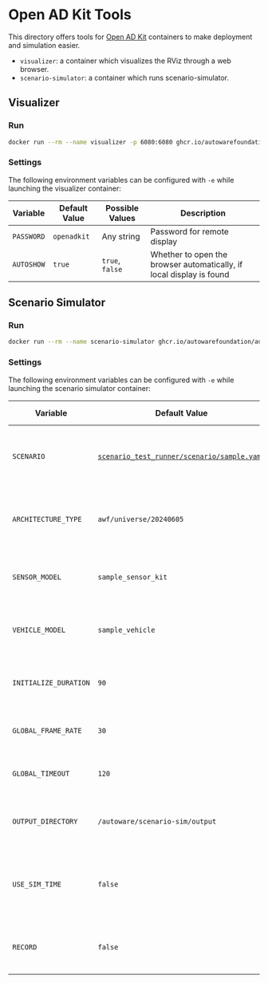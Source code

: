 # Open AD Kit Tools

This directory offers tools for [Open AD Kit](https://autoware.org/open-ad-kit/) containers to make deployment and simulation easier.

- `visualizer`: a container which visualizes the RViz through a web browser.
- `scenario-simulator`: a container which runs scenario-simulator.

## Visualizer

### Run

```bash
docker run --rm --name visualizer -p 6080:6080 ghcr.io/autowarefoundation/autoware-tools:visualizer
```

### Settings

The following environment variables can be configured with `-e` while launching the visualizer container:

| Variable   | Default Value | Possible Values | Description                 |
| ---------- | ------------- | --------------- | --------------------------- |
| `PASSWORD` | `openadkit`   | Any string      | Password for remote display |
| `AUTOSHOW` | `true`        | `true`, `false` | Whether to open the browser automatically, if local display is found |

## Scenario Simulator

### Run

```bash
docker run --rm --name scenario-simulator ghcr.io/autowarefoundation/autoware-tools:scenario-simulator
```

### Settings

The following environment variables can be configured with `-e` while launching the scenario simulator container:

| Variable              | Default Value                                                                                                                                                   | Possible Values             | Description                                              |
| --------------------- | --------------------------------------------------------------------------------------------------------------------------------------------------------------- | --------------------------- | -------------------------------------------------------- |
| `SCENARIO`            | [`scenario_test_runner/scenario/sample.yaml`](https://github.com/tier4/scenario_simulator_v2/blob/master/test_runner/scenario_test_runner/scenario/sample.yaml) | Any valid path              | The full path to the scenario file inside the container  |
| `ARCHITECTURE_TYPE`   | `awf/universe/20240605`                                                                                                                                         | Any valid architecture type | The architecture type to use for the scenario simulation |
| `SENSOR_MODEL`        | `sample_sensor_kit`                                                                                                                                             | Any valid sensor model      | The sensor model to use for the scenario simulation      |
| `VEHICLE_MODEL`       | `sample_vehicle`                                                                                                                                                | Any valid vehicle model     | The vehicle model to use for the scenario simulation     |
| `INITIALIZE_DURATION` | `90`                                                                                                                                                            | Any positive integer        | The duration to initialize the scenario simulation       |
| `GLOBAL_FRAME_RATE`   | `30`                                                                                                                                                            | Any positive integer        | The frame rate of the scenario simulation                |
| `GLOBAL_TIMEOUT`      | `120`                                                                                                                                                           | Any positive integer        | The timeout of the scenario simulation                   |
| `OUTPUT_DIRECTORY`    | `/autoware/scenario-sim/output`                                                                                                                                 | Any valid path              | The directory to save the simulation results             |
| `USE_SIM_TIME`        | `false`                                                                                                                                                         | `true`, `false`             | Whether to use simulation time instead of system time    |
| `RECORD`              | `false`                                                                                                                                                         | `true`, `false`             | Whether to record the scenario simulation rosbag         |
